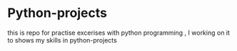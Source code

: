 # Python-projects

this is repo for practise excerises with python programming , I working on it to shows my skills in python-projects
